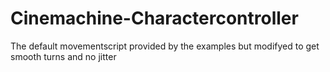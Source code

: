 # Cinemachine-Charactercontroller
The default movementscript provided by the examples but modifyed to get smooth turns and no jitter
